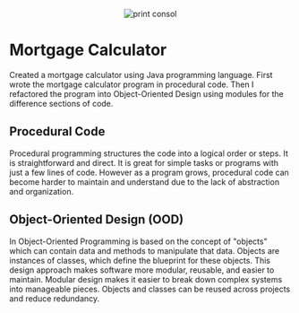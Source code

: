 <p align="center">
  <img src="https://i.imgur.com/DPIPJrY.png" alt="print consol"/>
</p>

<h1>Mortgage Calculator</h1>
Created a mortgage calculator using Java programming language. First wrote the mortgage calculator program in procedural code. Then I refactored the program into Object-Oriented Design using modules for the difference sections of code. 

<h2>Procedural Code</h2>
Procedural programming structures the code into a logical order or steps. It is straightforward and direct. It is great for simple tasks or programs with just a few lines of code. However as a program grows, procedural code can become harder to maintain and understand due to the lack of abstraction and organization. 

<h2>Object-Oriented Design (OOD)</h2>
In Object-Oriented Programming is based on the concept of "objects" which can contain data and methods to manipulate that data. Objects are instances of classes, which define the blueprint for these objects. This design approach makes software more modular, reusable, and easier to maintain. Modular design makes it easier to break down complex systems into manageable pieces. Objects and classes can be reused across projects and reduce redundancy. 
